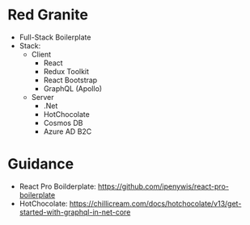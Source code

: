 # Red Granite
- Full-Stack Boilerplate
- Stack:
    - Client
        - React
        - Redux Toolkit
        - React Bootstrap
        - GraphQL (Apollo)
    - Server
        - .Net
        - HotChocolate
        - Cosmos DB
        - Azure AD B2C

# Guidance
- React Pro Boilderplate: https://github.com/ipenywis/react-pro-boilerplate
- HotChocolate: https://chillicream.com/docs/hotchocolate/v13/get-started-with-graphql-in-net-core
